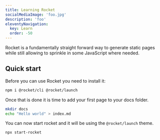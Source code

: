 ```yaml
---
title: Learning Rocket
socialMediaImage: 'foo.jpg'
description: 'foo'
eleventyNavigation:
  key: Learn
  order: -50
---
```


Rocket is a fundamentally straight forward way to generate static pages while still allowing to sprinkle in some JavaScript where needed.

## Quick start

Before you can use Rocket you need to install it:

```bash
npm i @rocket/cli @rocket/launch
```

Once that is done it is time to add your first page to your docs folder.

```bash
mkdir docs
echo "Hello world" > index.md
```

You can now start rocket and it will be using the `@rocket/launch` theme.

```bash
npx start-rocket
```
